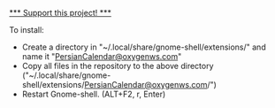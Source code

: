[*** Support this project! ***](http://fundly.ir/node/24)

To install:
* Create a directory in "~/.local/share/gnome-shell/extensions/" and name it "PersianCalendar@oxygenws.com"
* Copy all files in the repository to the above directory ("~/.local/share/gnome-shell/extensions/PersianCalendar@oxygenws.com/")
* Restart Gnome-shell. (ALT+F2, r, Enter)
